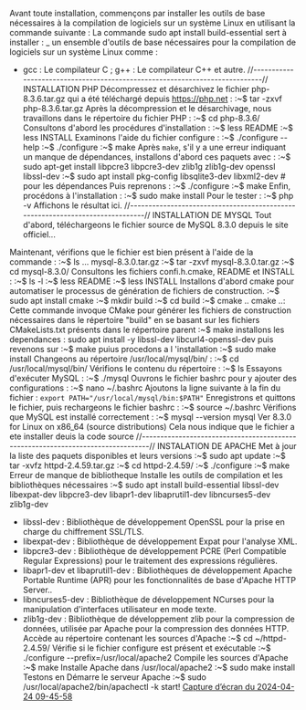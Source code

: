 Avant toute installation, commençons par installer les outils de base nécessaires à la compilation de logiciels sur un système Linux en utilisant la commande suivante :
La commande sudo apt install build-essential sert à installer :
_ un ensemble d'outils de base nécessaires pour la compilation de logiciels sur un système Linux comme :
 - gcc : Le compilateur C ; g++ : Le compilateur C++ et autre.
//----------------------------------------------------------------------------//
	INSTALLATION PHP
Décompressez et désarchivez le fichier php-8.3.6.tar.gz qui a été téléchargé depuis https://php.net :
	:~$ tar -zxvf php-8.3.6.tar.gz 
Après la décompression et le désarchivage, nous travaillons dans le répertoire du fichier PHP :
	:~$ cd php-8.3.6/
Consultons d'abord les procédures d'installation :
	:~$ less README
	:~$ less INSTALL
Examinons l'aide du fichier configure :
	:~$ ./configure --help
	:~$ ./configure
	:~$ make
Après `make`, s'il y a une erreur indiquant un manque de dépendances, installons d'abord ces paquets avec :
	:~$ sudo apt-get install libpcre3 libpcre3-dev zlib1g zlib1g-dev openssl libssl-dev
	:~$ sudo apt install pkg-config libsqlite3-dev libxml2-dev # pour les dépendances
Puis reprenons :
	:~$ ./configure
	:~$ make
Enfin, procédons à l'installation :
	:~$ sudo make install
Pour le tester :
	:~$ php -v
Affichons le résultat ici.
//------------------------------------------------------------------------------//
	INSTALLATION DE MYSQL
Tout d'abord, téléchargeons le fichier source de MySQL 8.3.0 depuis le site officiel...

Maintenant, vérifions que le fichier est bien présent à l'aide de la commande :
	:~$ ls
...
mysql-8.3.0.tar.gz
	:~$ tar -zxvf mysql-8.3.0.tar.gz
	:~$ cd mysql-8.3.0/
Consultons les fichiers confi.h.cmake, README et INSTALL :
	:~$ ls -l
	:~$ less README
	:~$ less INSTALL
Installons d'abord cmake  pour automatiser le processus de génération de fichiers de construction.
	:~$ sudo apt install cmake
	:~$ mkdir build
	:~$ cd build
	:~$ cmake ..
cmake ..: Cette commande invoque CMake pour générer les fichiers de construction nécessaires dans le répertoire "build" en se basant sur les fichiers CMakeLists.txt présents dans le répertoire parent
	:~$ make
installons les dependances :
sudo apt install -y libssl-dev libcurl4-openssl-dev
puis revenons sur 
	:~$ make
puius procedons a l 'installation 
	:~$ sudo make install
Changeons au répertoire /usr/local/mysql/bin/ :
	:~$ cd /usr/local/mysql/bin/
Vérifions le contenu du répertoire :
	:~$ ls
Essayons d'exécuter MySQL :
	:~$ ./mysql
Ouvrons le fichier bashrc pour y ajouter des configurations :
	:~$ nano ~/.bashrc
Ajoutons la ligne suivante à la fin du fichier :
	```
	export PATH="/usr/local/mysql/bin:$PATH"
	```
Enregistrons et quittons le fichier, puis rechargeons le fichier bashrc :
	:~$ source ~/.bashrc
Vérifions que MySQL est installé correctement :
	:~$ mysql --version
	mysql  Ver 8.3.0 for Linux on x86_64 (source distributions)
Cela nous indique que le fichier a ete installer deuis la code source
//--------------------------------------------------------------------------------//
		INSTALATION DE APACHE
 Met à jour la liste des paquets disponibles et leurs versions
	:~$ sudo apt update
	:~$ tar -xvfz httpd-2.4.59.tar.gz
	:~$ cd httpd-2.4.59/
	:~$ ./configure
	:~$ make
Erreur de manque de bibliotheque
Installe les outils de compilation et les bibliothèques nécessaires
	:~$ sudo apt install build-essential libssl-dev libexpat-dev libpcre3-dev libapr1-dev libaprutil1-dev libncurses5-dev zlib1g-dev
 - libssl-dev : Bibliothèque de développement OpenSSL pour la prise en charge du chiffrement SSL/TLS.
 - libexpat-dev : Bibliothèque de développement Expat pour l'analyse XML.
 - libpcre3-dev : Bibliothèque de développement PCRE (Perl Compatible Regular Expressions) pour le traitement des expressions régulières.
 - libapr1-dev et libaprutil1-dev : Bibliothèques de développement Apache Portable Runtime (APR) pour les fonctionnalités de base d'Apache HTTP Server..
 - libncurses5-dev : Bibliothèque de développement NCurses pour la manipulation d'interfaces utilisateur en mode texte.
 - zlib1g-dev : Bibliothèque de développement zlib pour la compression de données, utilisée par Apache pour la compression des données HTTP.
Accède au répertoire contenant les sources d'Apache
	:~$ cd ~/httpd-2.4.59/
Vérifie si le fichier configure est présent et exécutable
	:~$ ./configure --prefix=/usr/local/apache2
Compile les sources d'Apache
	:~$ make
Installe Apache dans /usr/local/apache2
	:~$ sudo make install
Testons en Démarre le serveur Apache
	:~$ sudo /usr/local/apache2/bin/apachectl -k start!
[Capture d’écran du 2024-04-24 09-45-58](https://github.com/IavoAmbinintsoa/IavoAmbinintsoa/assets/167605546/6d9588f4-eae6-44da-a264-366c612b729f)



